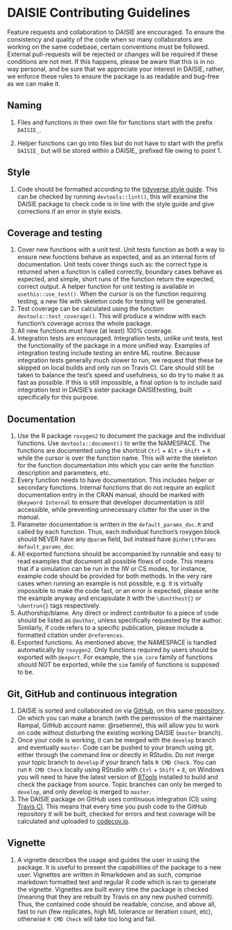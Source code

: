# DAISIE Contributing Guidelines
Feature requests and collaboration to DAISIE are encouraged. To ensure the consistency and quality of the code when so many collaborators are working on the same codebase, certain conventions must be followed. External pull-requests will be rejected or changes will be required if these conditions are not met. If this happens, please be aware that this is in no way personal, and be sure that we appreciate your interest in DAISIE, rather, we enforce these rules to ensure the package is as readable and bug-free as we can make it.

## Naming
1. Files and functions in their own file for functions start with the prefix `DAISIE_`.

2. Helper functions can go into files but do not have to start with the prefix `DAISIE_` but will be stored within a DAISIE_ prefixed file owing to point 1.

## Style
1. Code should be formatted according to the [tidyverse style guide](https://style.tidyverse.org/). This can be checked by running `devtools::lint()`, this will examine the DAISIE package to check code is in line with the style guide and give corrections if an error in style exists.

## Coverage and testing
1. Cover new functions with a unit test. Unit tests function as both a way to ensure new functions behave as expected, and as an internal form of documentation. Unit tests cover things such as: the correct type is returned when a function is called correctly, boundary cases behave as expected, and simple, short runs of the function return the expected, correct output. A helper function for unit testing is available in `usethis::use_test()`. When the cursor is on the function requiring testing, a new file with skeleton code for testing will be generated.
2. Test coverage can be calculated using the function `devtools::test_coverage()`. This will produce a window with each function’s coverage across the whole package.
3. All new functions must have (at least) 100% coverage.
4. Integration tests are encouraged. Integration tests, unlike unit tests, test the functionality of the package in a more unified way. Examples of integration testing include testing an entire ML routine. Because integration tests generally much slower to run, we request that these be skipped on local builds and only run on Travis CI. Care should still be taken to balance the test’s speed and usefulness, so do try to make it as fast as possible. If this is still impossible, a final option is to include said integration test in DAISIE’s sister package DAISIEtesting, built specifically for this purpose.
 
## Documentation
1. Use the R package `roxygen2` to document the package and the individual functions. Use `devtools::document()` to write the NAMESPACE. The functions are documented using the shortcut `Ctrl` + `Alt` + `Shift` + `R` while the cursor is over the function name. This will write the skeleton for the function documentation into which you can write the function description and parameters, etc.
2. Every function needs to have documentation. This includes helper or secondary functions. Internal functions that do not require an explicit documentation entry in the CRAN manual, should be marked with `@keyword Internal` to ensure that developer documentation is still accessible, while preventing unnecessary clutter for the user in the manual.
3. Parameter documentation is written in the `default_params_doc.R` and called by each function. Thus, each individual function’s roxygen block should NEVER have any `@param` field, but instead have `@inheritParams default_params_doc`.
4. All exported functions should be accompanied by runnable and easy to read examples that document all possible flows of code. This means that if a simulation can be run in the IW or CS modes, for instance, example code should be provided for both methods. In the very rare cases when running an example is not possible, e.g. it is virtually impossible to make the code fast, or an error *is* expected, please write the example anyway and encapsulate it with the `\dontthest{}` or `\dontrun{}` tags respectively.
5. Authorship/blame. Any direct or indirect contributor to a piece of code should be listed as `@author`, unless specifically requested by the author. Similarly, if code refers to a specific publication, please include a formatted citation under `@references`.
6. Exported functions. As mentioned above, the NAMESPACE is handled automatically by `roxygen2`. Only functions required by users should be exported with `@export`. For example, the `sim_core` family of functions should NOT be exported, while the `sim` family of functions is supposed to be.

## Git, GitHub and continuous integration
1. DAISIE is sorted and collaborated on via [GitHub](www.github.com), on this same [repository](www.github.com/rsetienne/DAISIE). On which you can make a branch (with the permission of the maintainer Rampal, GitHub account name: @rsetienne), this will allow you to work on code without disturbing the existing working DAISIE (`master` branch). 
2. Once your code is working, it can be merged with the `develop` branch and eventually `master`. Code can be pushed to your branch using git, either through the command line or directly in RStudio. Do not merge your topic branch to `develop` if your branch fails `R CMD Check`. You can run `R CMD Check` locally using RStudio with `Ctrl` + `Shift` + `E`, on Windows you will need to have the latest version of [RTools](https://cran.r-project.org/bin/windows/Rtools/) installed to build and check the package from source. Topic branches can only be merged to `develop`, and only develop is merged to `master`. 
3. The DAISIE package on GitHub uses continuous integration (CI) using [Travis CI](https://travis-ci.org/). This means that every time you push code to the GitHub repository it will be built, checked for errors and test coverage will be calculated and uploaded to [codecov.io](https://codecov.io/).

## Vignette
1. A vignette describes the usage and guides the user in using the package. It is useful to present the capabilities of the package to a new user. Vignettes are written in Rmarkdown and as such, comprise markdown formatted text and regular R code which is ran to generate the vignette. Vignettes are built every time the package is checked (meaning that they are rebuilt by Travis on any new pushed commit). Thus, the contained code should be readable, concise, and above all, fast to run (few replicates, high ML tolerance or iteration count, etc), otherwise `R CMD Check` will take too long and fail.
